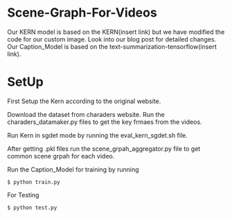 # Scene-Graph-For-Videos

Our KERN model is based on the KERN(insert link) but we have modified the code for our custom image. Look into our blog post for detailed changes. Our Caption_Model is based on the text-summarization-tensorflow(insert link).

# SetUp
First Setup the Kern according to the original website. 

Download the dataset from charaders website. Run the charaders_datamaker.py files to get the key frmaes from the videos.

Run Kern in sgdet mode by running the eval_kern_sgdet.sh file.

After getting .pkl files run the scene_grpah_aggregator.py file to get common scene grpah for each video.

Run the Caption_Model for training by running 

 ```$ python train.py```

For Testing 

```$ python test.py```

